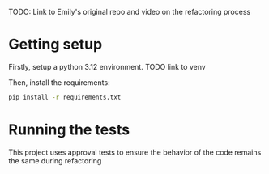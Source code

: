 TODO: Link to Emily's original repo and video on the refactoring process

# Getting setup

Firstly, setup a python 3.12 environment.
TODO link to venv

Then, install the requirements:

```bash
pip install -r requirements.txt
```

# Running the tests

This project uses approval tests to ensure the behavior of the code remains the same during refactoring

